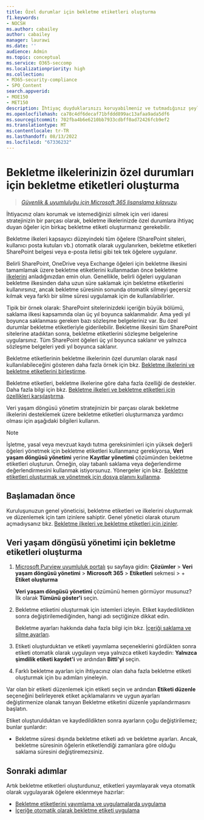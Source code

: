 ```yaml
---
title: Özel durumlar için bekletme etiketleri oluşturma
f1.keywords:
- NOCSH
ms.author: cabailey
author: cabailey
manager: laurawi
ms.date: ''
audience: Admin
ms.topic: conceptual
ms.service: O365-seccomp
ms.localizationpriority: high
ms.collection:
- M365-security-compliance
- SPO_Content
search.appverid:
- MOE150
- MET150
description: İhtiyaç duyduklarınızı koruyabilmeniz ve tutmadığınız şeyleri silebilmeniz için veri yaşam döngüsü yönetimi için bekletme ilkelerine yönelik özel durumlar için bekletme etiketleri oluşturma yönergeleri.
ms.openlocfilehash: ca78c4df6decaf71bfddd899ac13afaa9ada5df6
ms.sourcegitcommit: 702fba4b6e6210bb7933cdbff0ad72426fcb9ef2
ms.translationtype: MT
ms.contentlocale: tr-TR
ms.lasthandoff: 08/13/2022
ms.locfileid: "67336232"
---
```

# <a name="create-retention-labels-for-exceptions-to-your-retention-policies"></a>Bekletme ilkelerinizin özel durumları için bekletme etiketleri oluşturma

>*[Güvenlik & uyumluluğu için Microsoft 365 lisanslama kılavuzu](/office365/servicedescriptions/microsoft-365-service-descriptions/microsoft-365-tenantlevel-services-licensing-guidance/microsoft-365-security-compliance-licensing-guidance).*

İhtiyacınız olanı korumak ve istemediğinizi silmek için veri idaresi stratejinizin bir parçası olarak, bekletme ilkelerinizde özel durumlara ihtiyaç duyan öğeler için birkaç bekletme etiketi oluşturmanız gerekebilir.

Bekletme ilkeleri kapsayıcı düzeyindeki tüm öğelere (SharePoint siteleri, kullanıcı posta kutuları vb.) otomatik olarak uygulanırken, bekletme etiketleri SharePoint belgesi veya e-posta iletisi gibi tek tek öğelere uygulanır.

Belirli SharePoint, OneDrive veya Exchange öğeleri için bekletme ilkesini tamamlamak üzere bekletme etiketlerini kullanmadan önce bekletme [ilkelerini](retention.md#the-principles-of-retention-or-what-takes-precedence) anladığınızdan emin olun. Genellikle, belirli öğeleri uygulanan bekletme ilkesinden daha uzun süre saklamak için bekletme etiketlerini kullanırsınız, ancak bekletme süresinin sonunda otomatik silmeyi geçersiz kılmak veya farklı bir silme süresi uygulamak için de kullanılabilirler.

Tipik bir örnek olarak: SharePoint sitelerinizdeki içeriğin büyük bölümü, saklama ilkesi kapsamında olan üç yıl boyunca saklanmalıdır. Ama yedi yıl boyunca saklanması gereken bazı sözleşme belgeleriniz var. Bu özel durumlar bekletme etiketleriyle giderilebilir. Bekletme ilkesini tüm SharePoint sitelerine atadıktan sonra, bekletme etiketlerini sözleşme belgelerine uygularsınız. Tüm SharePoint öğeleri üç yıl boyunca saklanır ve yalnızca sözleşme belgeleri yedi yıl boyunca saklanır.

Bekletme etiketlerinin bekletme ilkelerinin özel durumları olarak nasıl kullanılabileceğini gösteren daha fazla örnek için bkz. [Bekletme ilkelerini ve bekletme etiketlerini birleştirme](retention.md#combining-retention-policies-and-retention-labels).

Bekletme etiketleri, bekletme ilkelerine göre daha fazla özelliği de destekler. Daha fazla bilgi için bkz. [Bekletme ilkeleri ve bekletme etiketleri için özellikleri karşılaştırma](retention.md#compare-capabilities-for-retention-policies-and-retention-labels).

Veri yaşam döngüsü yönetim stratejinizin bir parçası olarak bekletme ilkelerini desteklemek üzere bekletme etiketleri oluşturmanıza yardımcı olması için aşağıdaki bilgileri kullanın.

> [!NOTE]
> İşletme, yasal veya mevzuat kaydı tutma gereksinimleri için yüksek değerli öğeleri yönetmek için bekletme etiketleri kullanmanız gerekiyorsa, **Veri yaşam döngüsü yönetimi** yerine **Kayıtlar yönetimi** çözümünden bekletme etiketleri oluşturun. Örneğin, olay tabanlı saklama veya değerlendirme değerlendirmesini kullanmak istiyorsunuz. Yönergeler için bkz. [Bekletme etiketleri oluşturmak ve yönetmek için dosya planını kullanma](file-plan-manager.md).

## <a name="before-you-begin"></a>Başlamadan önce

Kuruluşunuzun genel yöneticisi, bekletme etiketleri ve ilkelerini oluşturmak ve düzenlemek için tam izinlere sahiptir. Genel yönetici olarak oturum açmadıysanız bkz. [Bekletme ilkeleri ve bekletme etiketleri için izinler](get-started-with-data-lifecycle-management.md#permissions-for-retention-policies-and-retention-labels).

## <a name="how-to-create-retention-labels-for-data-lifecycle-management"></a>Veri yaşam döngüsü yönetimi için bekletme etiketleri oluşturma

1. [Microsoft Purview uyumluluk portalı](https://compliance.microsoft.com/) şu sayfaya gidin: **Çözümler** > **Veri yaşam döngüsü yönetimi** > **Microsoft 365** > **Etiketleri** sekmesi > + **Etiket oluşturma**
    
    **Veri yaşam döngüsü yönetimi** çözümünü hemen görmüyor musunuz? İlk olarak **Tümünü göster'i** seçin. 

2. Bekletme etiketini oluşturmak için istemleri izleyin. Etiket kaydedildikten sonra değiştirilemediğinden, hangi adı seçtiğinize dikkat edin.
    
    Bekletme ayarları hakkında daha fazla bilgi için bkz. [İçeriği saklama ve silme ayarları](retention-settings.md#settings-for-retaining-and-deleting-content).

3. Etiketi oluşturduktan ve etiketi yayımlama seçeneklerini gördükten sonra etiketi otomatik olarak uygulayın veya yalnızca etiketi kaydedin: **Yalnızca şimdilik etiketi kaydet'i** ve ardından **Bitti'yi** seçin.

4. Farklı bekletme ayarları için ihtiyacınız olan daha fazla bekletme etiketi oluşturmak için bu adımları yineleyin.

Var olan bir etiketi düzenlemek için etiketi seçin ve ardından **Etiketi düzenle** seçeneğini belirleyerek etiket açıklamalarını ve uygun ayarları değiştirmenize olanak tanıyan Bekletme etiketini düzenle yapılandırmasını başlatın.

Etiket oluşturulduktan ve kaydedildikten sonra ayarların çoğu değiştirilemez; bunlar şunlardır:
- Bekletme süresi dışında bekletme etiketi adı ve bekletme ayarları. Ancak, bekletme süresinin öğelerin etiketlendiği zamanlara göre olduğu saklama süresini değiştiremezsiniz.

## <a name="next-steps"></a>Sonraki adımlar

Artık bekletme etiketleri oluşturdunuz, etiketleri yayımlayarak veya otomatik olarak uygulayarak öğelere eklenmeye hazırlar:
- [Bekletme etiketlerini yayımlama ve uygulamalarda uygulama](create-apply-retention-labels.md)
- [İçeriğe otomatik olarak bekletme etiketi uygulama](apply-retention-labels-automatically.md)

